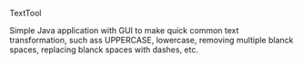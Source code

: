 TextTool

Simple Java application with GUI to make quick common text transformation, such ass UPPERCASE, lowercase, removing multiple blanck spaces, replacing blanck spaces with dashes, etc.
